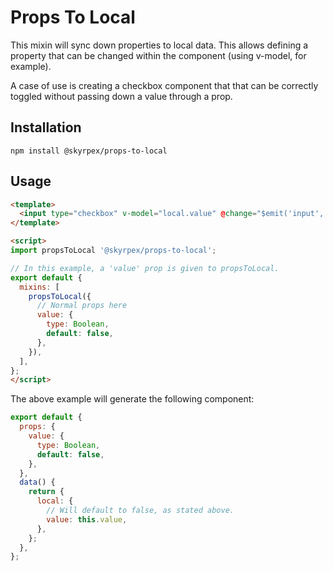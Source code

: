 # Props To Local

This mixin will sync down properties to local data. This allows defining a property that can be changed within the component (using v-model, for example).

A case of use is creating a checkbox component that that can be correctly toggled without passing down a value through a prop.

## Installation

`npm install @skyrpex/props-to-local`

## Usage

```html
<template>
  <input type="checkbox" v-model="local.value" @change="$emit('input', $event.target.checked)">
</template>

<script>
import propsToLocal '@skyrpex/props-to-local';

// In this example, a 'value' prop is given to propsToLocal.
export default {
  mixins: [
    propsToLocal({
      // Normal props here
      value: {
        type: Boolean,
        default: false,
      },
    }),
  ],
};
</script>
```

The above example will generate the following component:

```js
export default {
  props: {
    value: {
      type: Boolean,
      default: false,
    },
  },
  data() {
    return {
      local: {
        // Will default to false, as stated above.
        value: this.value,
      },
    };
  },
};
```
